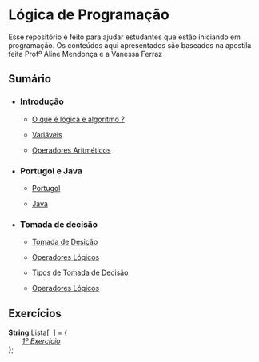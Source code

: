 # Lógica de Programação

Esse repositório é feito para ajudar estudantes que estão iniciando em programação. Os conteúdos aqui apresentados são baseados na apostila feita Profº Aline Mendonça e a Vanessa Ferraz  

## Sumário

* ### Introdução
    * [O que é lógica e algoritmo ?](aulas/1-introdução/1-Introdução.md)
    
    * [Variáveis](aulas/1-introdução/2-Variáveis.md)

    * [Operadores Aritméticos](aulas/1-introdução/3-Operadores_Aritméticos.md)

* ### Portugol e Java
    * [Portugol](aulas/2-Portugol_Java/1-Portugol.md)

    * [Java](aulas/2-Portugol_Java/2-Java.md)

* ### Tomada de decisão
    * [Tomada de Desição](aulas/3-Tomada_Decisão/1-tomada_desição.md)
    
    * [Operadores Lógicos](aulas/3-Tomada_Decisão/2-operadores-lógicos.md)
    
    * [Tipos de Tomada de Decisão](aulas/3-Tomada_Decisão/3-tipos_tomada_decisão.md)
    
    * [Operadores Lógicos](aulas/3-Tomada_Decisão/4-Operadores-lógicos.md)

## Exercícios 

__String__ Lista[&nbsp; ] = {  
&nbsp;&nbsp;&nbsp;&nbsp;&nbsp;&nbsp;&nbsp;_[1º Exercício](exercicios/Lista[0].md)_  
};
